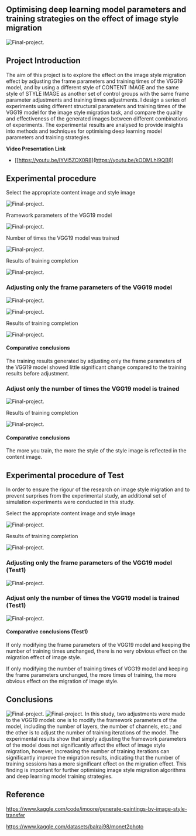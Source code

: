 ## Optimising deep learning model parameters and training strategies on the effect of image style migration

![Final-project](https://github.com/shames9/Coding3-resub/blob/main/Experimental%20data%20and%20screenshots%20of%20results/0001.png).

## Project Introduction
The aim of this project is to explore the effect on the image style migration effect by adjusting the frame parameters and training times of the VGG19 model, and by using a different style of CONTENT IMAGE and the same style of STYLE IMAGE as another set of control groups with the same frame parameter adjustments and training times adjustments. I design a series of experiments using different structural parameters and training times of the VGG19 model for the image style migration task, and compare the quality and effectiveness of the generated images between different combinations of experiments. The experimental results are analysed to provide insights into methods and techniques for optimising deep learning model parameters and training strategies.

**Video Presentation Link**
- [[https://youtu.be/IYVI5ZOX0R8](https://youtu.be/kODMLhI9QBI)]

## Experimental procedure
Select the appropriate content image and style image

![Final-project](https://github.com/shames9/Coding3-resub/blob/main/Experimental%20data%20and%20screenshots%20of%20results/1.png).

Framework parameters of the VGG19 model

![Final-project](https://github.com/shames9/Coding3-resub/blob/main/Experimental%20data%20and%20screenshots%20of%20results/001.png).

Number of times the VGG19 model was trained

![Final-project](https://github.com/shames9/Coding3-resub/blob/main/Experimental%20data%20and%20screenshots%20of%20results/01.png).

Results of training completion

![Final-project](https://github.com/shames9/Coding3-resub/blob/main/Experimental%20data%20and%20screenshots%20of%20results/0001.png).

### Adjusting only the frame parameters of the VGG19 model

![Final-project](https://github.com/shames9/Coding3-resub/blob/main/Experimental%20data%20and%20screenshots%20of%20results/02.png).

![Final-project](https://github.com/shames9/Coding3-resub/blob/main/Experimental%20data%20and%20screenshots%20of%20results/002.png).

Results of training completion

![Final-project](https://github.com/shames9/Coding3-resub/blob/main/Experimental%20data%20and%20screenshots%20of%20results/0002.png).

#### Comparative conclusions
The training results generated by adjusting only the frame parameters of the VGG19 model showed little significant change compared to the training results before adjustment.

### Adjust only the number of times the VGG19 model is trained

![Final-project](https://github.com/shames9/Coding3-resub/blob/main/Experimental%20data%20and%20screenshots%20of%20results/03.png).

Results of training completion

![Final-project](https://github.com/shames9/Coding3-resub/blob/main/Experimental%20data%20and%20screenshots%20of%20results/3.png).

#### Comparative conclusions
The more you train, the more the style of the style image is reflected in the content image.

## Experimental procedure of Test
In order to ensure the rigour of the research on image style migration and to prevent surprises from the experimental study, an additional set of simulation experiments were conducted in this study.

Select the appropriate content image and style image

![Final-project](https://github.com/shames9/Coding3-resub/blob/main/Experimental%20data%20and%20screenshots%20of%20results/11.png).

Results of training completion

![Final-project](https://github.com/shames9/Coding3-resub/blob/main/Experimental%20data%20and%20screenshots%20of%20results/111.png).

### Adjusting only the frame parameters of the VGG19 model (Test1)

![Final-project](https://github.com/shames9/Coding3-resub/blob/main/Experimental%20data%20and%20screenshots%20of%20results/112.png).

### Adjust only the number of times the VGG19 model is trained (Test1)

![Final-project](https://github.com/shames9/Coding3-resub/blob/main/Experimental%20data%20and%20screenshots%20of%20results/113.png).

#### Comparative conclusions (Test1)
If only modifying the frame parameters of the VGG19 model and keeping the number of training times unchanged, there is no very obvious effect on the migration effect of image style.

If only modifying the number of training times of VGG19 model and keeping the frame parameters unchanged, the more times of training, the more obvious effect on the migration of image style.

## Conclusions
![Final-project](https://github.com/shames9/Coding3-resub/blob/main/Experimental%20data%20and%20screenshots%20of%20results/2222.png).
![Final-project](https://github.com/shames9/Coding3-resub/blob/main/Experimental%20data%20and%20screenshots%20of%20results/1111.png).
In this study, two adjustments were made to the VGG19 model: one is to modify the framework parameters of the model, including the number of layers, the number of channels, etc.; and the other is to adjust the number of training iterations of the model. The experimental results show that simply adjusting the framework parameters of the model does not significantly affect the effect of image style migration, however, increasing the number of training iterations can significantly improve the migration results, indicating that the number of training sessions has a more significant effect on the migration effect. This finding is important for further optimising image style migration algorithms and deep learning model training strategies.

## Reference

https://www.kaggle.com/code/imoore/generate-paintings-by-image-style-transfer

https://www.kaggle.com/datasets/balraj98/monet2photo
